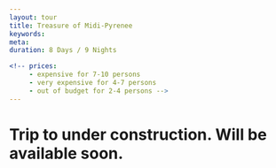 ```yaml
---
layout: tour
title: Treasure of Midi-Pyrenee 
keywords:  
meta: 
duration: 8 Days / 9 Nights

<!-- prices: 
     - expensive for 7-10 persons
     - very expensive for 4-7 persons
     - out of budget for 2-4 persons -->
---
```


# Trip to under construction. Will be available soon.






  
